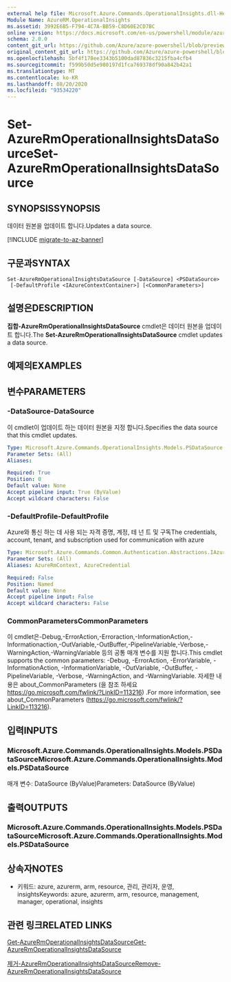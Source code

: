 ```yaml
---
external help file: Microsoft.Azure.Commands.OperationalInsights.dll-Help.xml
Module Name: AzureRM.OperationalInsights
ms.assetid: 3992E6B5-F794-4C7A-BB59-C8D60E2CD7BC
online version: https://docs.microsoft.com/en-us/powershell/module/azurerm.operationalinsights/set-azurermoperationalinsightsdatasource
schema: 2.0.0
content_git_url: https://github.com/Azure/azure-powershell/blob/preview/src/ResourceManager/OperationalInsights/Commands.OperationalInsights/help/Set-AzureRmOperationalInsightsDataSource.md
original_content_git_url: https://github.com/Azure/azure-powershell/blob/preview/src/ResourceManager/OperationalInsights/Commands.OperationalInsights/help/Set-AzureRmOperationalInsightsDataSource.md
ms.openlocfilehash: 5bf4f178ee3343b5100dad87836c3215fba4cfb4
ms.sourcegitcommit: f599b50d5e980197d1fca769378df90a842b42a1
ms.translationtype: MT
ms.contentlocale: ko-KR
ms.lasthandoff: 08/20/2020
ms.locfileid: "93534220"
---
```

# <span data-ttu-id="fc45a-101">Set-AzureRmOperationalInsightsDataSource</span><span class="sxs-lookup"><span data-stu-id="fc45a-101">Set-AzureRmOperationalInsightsDataSource</span></span>

## <span data-ttu-id="fc45a-102">SYNOPSIS</span><span class="sxs-lookup"><span data-stu-id="fc45a-102">SYNOPSIS</span></span>
<span data-ttu-id="fc45a-103">데이터 원본을 업데이트 합니다.</span><span class="sxs-lookup"><span data-stu-id="fc45a-103">Updates a data source.</span></span>

[!INCLUDE [migrate-to-az-banner](../../includes/migrate-to-az-banner.md)]

## <span data-ttu-id="fc45a-104">구문과</span><span class="sxs-lookup"><span data-stu-id="fc45a-104">SYNTAX</span></span>

```
Set-AzureRmOperationalInsightsDataSource [-DataSource] <PSDataSource>
 [-DefaultProfile <IAzureContextContainer>] [<CommonParameters>]
```

## <span data-ttu-id="fc45a-105">설명은</span><span class="sxs-lookup"><span data-stu-id="fc45a-105">DESCRIPTION</span></span>
<span data-ttu-id="fc45a-106">**집합-AzureRmOperationalInsightsDataSource** cmdlet은 데이터 원본을 업데이트 합니다.</span><span class="sxs-lookup"><span data-stu-id="fc45a-106">The **Set-AzureRmOperationalInsightsDataSource** cmdlet updates a data source.</span></span>

## <span data-ttu-id="fc45a-107">예제의</span><span class="sxs-lookup"><span data-stu-id="fc45a-107">EXAMPLES</span></span>

## <span data-ttu-id="fc45a-108">변수</span><span class="sxs-lookup"><span data-stu-id="fc45a-108">PARAMETERS</span></span>

### <span data-ttu-id="fc45a-109">-DataSource</span><span class="sxs-lookup"><span data-stu-id="fc45a-109">-DataSource</span></span>
<span data-ttu-id="fc45a-110">이 cmdlet이 업데이트 하는 데이터 원본을 지정 합니다.</span><span class="sxs-lookup"><span data-stu-id="fc45a-110">Specifies the data source that this cmdlet updates.</span></span>

```yaml
Type: Microsoft.Azure.Commands.OperationalInsights.Models.PSDataSource
Parameter Sets: (All)
Aliases:

Required: True
Position: 0
Default value: None
Accept pipeline input: True (ByValue)
Accept wildcard characters: False
```

### <span data-ttu-id="fc45a-111">-DefaultProfile</span><span class="sxs-lookup"><span data-stu-id="fc45a-111">-DefaultProfile</span></span>
<span data-ttu-id="fc45a-112">Azure와 통신 하는 데 사용 되는 자격 증명, 계정, 테 넌 트 및 구독</span><span class="sxs-lookup"><span data-stu-id="fc45a-112">The credentials, account, tenant, and subscription used for communication with azure</span></span>

```yaml
Type: Microsoft.Azure.Commands.Common.Authentication.Abstractions.IAzureContextContainer
Parameter Sets: (All)
Aliases: AzureRmContext, AzureCredential

Required: False
Position: Named
Default value: None
Accept pipeline input: False
Accept wildcard characters: False
```

### <span data-ttu-id="fc45a-113">CommonParameters</span><span class="sxs-lookup"><span data-stu-id="fc45a-113">CommonParameters</span></span>
<span data-ttu-id="fc45a-114">이 cmdlet은-Debug,-ErrorAction,-Erroraction,-InformationAction,-Informationaction,-OutVariable,-OutBuffer,-PipelineVariable,-Verbose,-WarningAction,-WarningVariable 등의 공통 매개 변수를 지원 합니다.</span><span class="sxs-lookup"><span data-stu-id="fc45a-114">This cmdlet supports the common parameters: -Debug, -ErrorAction, -ErrorVariable, -InformationAction, -InformationVariable, -OutVariable, -OutBuffer, -PipelineVariable, -Verbose, -WarningAction, and -WarningVariable.</span></span> <span data-ttu-id="fc45a-115">자세한 내용은 about_CommonParameters (을 참조 하세요 https://go.microsoft.com/fwlink/?LinkID=113216) .</span><span class="sxs-lookup"><span data-stu-id="fc45a-115">For more information, see about_CommonParameters (https://go.microsoft.com/fwlink/?LinkID=113216).</span></span>

## <span data-ttu-id="fc45a-116">입력</span><span class="sxs-lookup"><span data-stu-id="fc45a-116">INPUTS</span></span>

### <span data-ttu-id="fc45a-117">Microsoft.Azure.Commands.OperationalInsights.Models.PSDataSource</span><span class="sxs-lookup"><span data-stu-id="fc45a-117">Microsoft.Azure.Commands.OperationalInsights.Models.PSDataSource</span></span>
<span data-ttu-id="fc45a-118">매개 변수: DataSource (ByValue)</span><span class="sxs-lookup"><span data-stu-id="fc45a-118">Parameters: DataSource (ByValue)</span></span>

## <span data-ttu-id="fc45a-119">출력</span><span class="sxs-lookup"><span data-stu-id="fc45a-119">OUTPUTS</span></span>

### <span data-ttu-id="fc45a-120">Microsoft.Azure.Commands.OperationalInsights.Models.PSDataSource</span><span class="sxs-lookup"><span data-stu-id="fc45a-120">Microsoft.Azure.Commands.OperationalInsights.Models.PSDataSource</span></span>

## <span data-ttu-id="fc45a-121">상속자</span><span class="sxs-lookup"><span data-stu-id="fc45a-121">NOTES</span></span>
* <span data-ttu-id="fc45a-122">키워드: azure, azurerm, arm, resource, 관리, 관리자, 운영, insights</span><span class="sxs-lookup"><span data-stu-id="fc45a-122">Keywords: azure, azurerm, arm, resource, management, manager, operational, insights</span></span>

## <span data-ttu-id="fc45a-123">관련 링크</span><span class="sxs-lookup"><span data-stu-id="fc45a-123">RELATED LINKS</span></span>

[<span data-ttu-id="fc45a-124">Get-AzureRmOperationalInsightsDataSource</span><span class="sxs-lookup"><span data-stu-id="fc45a-124">Get-AzureRmOperationalInsightsDataSource</span></span>](./Get-AzureRmOperationalInsightsDataSource.md)

[<span data-ttu-id="fc45a-125">제거-AzureRmOperationalInsightsDataSource</span><span class="sxs-lookup"><span data-stu-id="fc45a-125">Remove-AzureRmOperationalInsightsDataSource</span></span>](./Remove-AzureRmOperationalInsightsDataSource.md)


